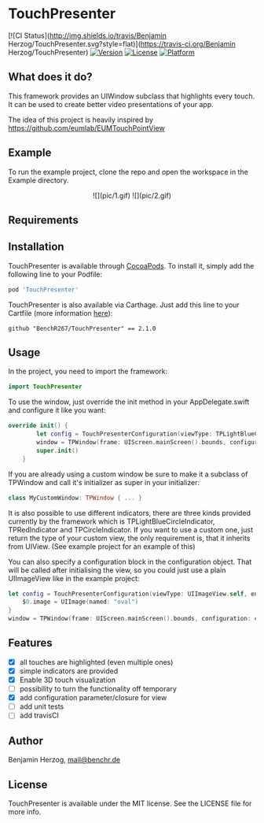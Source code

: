 # TouchPresenter

[![CI Status](http://img.shields.io/travis/Benjamin Herzog/TouchPresenter.svg?style=flat)](https://travis-ci.org/Benjamin Herzog/TouchPresenter)
[![Version](https://img.shields.io/cocoapods/v/TouchPresenter.svg?style=flat)](http://cocoapods.org/pods/TouchPresenter)
[![License](https://img.shields.io/cocoapods/l/TouchPresenter.svg?style=flat)](http://cocoapods.org/pods/TouchPresenter)
[![Platform](https://img.shields.io/cocoapods/p/TouchPresenter.svg?style=flat)](http://cocoapods.org/pods/TouchPresenter)

## What does it do?
This framework provides an UIWindow subclass that highlights every touch. It can be used to create better video presentations of your app.

The idea of this project is heavily inspired by https://github.com/eumlab/EUMTouchPointView

## Example

To run the example project, clone the repo and open the workspace in the Example directory.

<center>
![](pic/1.gif)
![](pic/2.gif)
</center>

## Requirements

## Installation

TouchPresenter is available through [CocoaPods](http://cocoapods.org). To install
it, simply add the following line to your Podfile:

```ruby
pod 'TouchPresenter'
```

TouchPresenter is also available via Carthage. Just add this line to your Cartfile (more information [here](https://github.com/Carthage/Carthage)):
```
github "BenchR267/TouchPresenter" == 2.1.0
```

## Usage

In the project, you need to import the framework:
```Swift
import TouchPresenter
```

To use the window, just override the init method in your AppDelegate.swift and configure it like you want:

```Swift
override init() {
        let config = TouchPresenterConfiguration(viewType: TPLightBlueCircleIndicator.self, enable3DTouch: true)
        window = TPWindow(frame: UIScreen.mainScreen().bounds, configuration: config)
        super.init()
    }
```

If you are already using a custom window be sure to make it a subclass of TPWindow and call it's initializer as super in your initializer:

```Swift
class MyCustomWindow: TPWindow { ... }
```

It is also possible to use different indicators, there are three kinds provided currently by the framework which is TPLightBlueCircleIndicator, TPRedIndicator and TPCircleIndicator. If you want to use a custom one, just return the type of your custom view, the only requirement is, that it inherits from UIView. (See example project for an example of this)

You can also specify a configuration block in the configuration object. That will be called after initialising the view, so you could just use a plain UIImageView like in the example project:

```Swift
let config = TouchPresenterConfiguration(viewType: UIImageView.self, enable3DTouch: true) {
    $0.image = UIImage(named: "oval")
}
window = TPWindow(frame: UIScreen.mainScreen().bounds, configuration: config)
```

## Features

- [x] all touches are highlighted (even multiple ones)
- [x] simple indicators are provided
- [x] Enable 3D touch visualization
- [ ] possibility to turn the functionality off temporary
- [x] add configuration parameter/closure for view
- [ ] add unit tests
- [ ] add travisCI

## Author

Benjamin Herzog, mail@benchr.de

## License

TouchPresenter is available under the MIT license. See the LICENSE file for more info.
